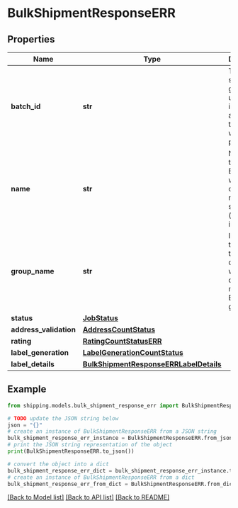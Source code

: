 # BulkShipmentResponseERR


## Properties

Name | Type | Description | Notes
------------ | ------------- | ------------- | -------------
**batch_id** | **str** |  This is a system-generated unique identifier assigned to the Batch while it is processed. | [optional] 
**name** | **str** |  Name of the of ERR Batch which consists of multiple shipments (shipments in bulk). | [optional] 
**group_name** | **str** | Indicates the name of the group of batches, which consists of multiple Batch groups. | [optional] 
**status** | [**JobStatus**](JobStatus.md) |  | [optional] 
**address_validation** | [**AddressCountStatus**](.md) |  | [optional] 
**rating** | [**RatingCountStatusERR**](.md) |  | [optional] 
**label_generation** | [**LabelGenerationCountStatus**](.md) |  | [optional] 
**label_details** | [**BulkShipmentResponseERRLabelDetails**](BulkShipmentResponseERRLabelDetails.md) |  | [optional] 

## Example

```python
from shipping.models.bulk_shipment_response_err import BulkShipmentResponseERR

# TODO update the JSON string below
json = "{}"
# create an instance of BulkShipmentResponseERR from a JSON string
bulk_shipment_response_err_instance = BulkShipmentResponseERR.from_json(json)
# print the JSON string representation of the object
print(BulkShipmentResponseERR.to_json())

# convert the object into a dict
bulk_shipment_response_err_dict = bulk_shipment_response_err_instance.to_dict()
# create an instance of BulkShipmentResponseERR from a dict
bulk_shipment_response_err_from_dict = BulkShipmentResponseERR.from_dict(bulk_shipment_response_err_dict)
```
[[Back to Model list]](../README.md#documentation-for-models) [[Back to API list]](../README.md#documentation-for-api-endpoints) [[Back to README]](../README.md)



